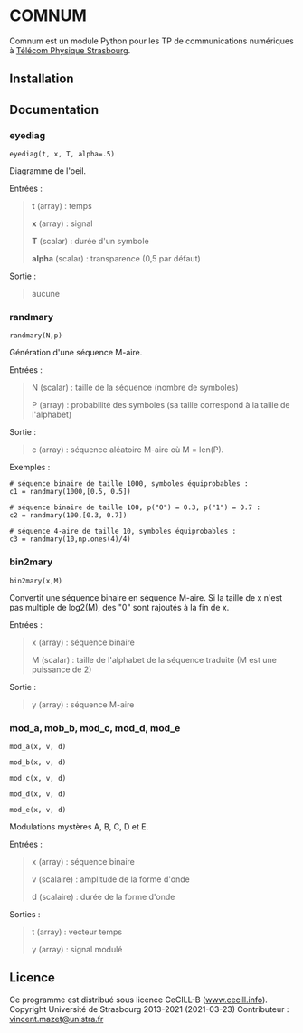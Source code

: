 # COMNUM

Comnum est un module Python pour les TP de communications numériques à [Télécom Physique Strasbourg](http://www.telecom-physique.fr/).


## Installation


## Documentation


### eyediag

`eyediag(t, x, T, alpha=.5)`

Diagramme de l'oeil.

Entrées :
> **t** (array) : temps
>   
> **x** (array) : signal
> 
> **T** (scalar) : durée d'un symbole
> 
> **alpha** (scalar) : transparence (0,5 par défaut)

Sortie :
> aucune


### randmary

`randmary(N,p)`

Génération d'une séquence M-aire.

Entrées :
> N (scalar) : taille de la séquence (nombre de symboles)
>
> P (array)   : probabilité des symboles (sa taille correspond à la taille de l'alphabet)

Sortie :
> c (array) : séquence aléatoire M-aire où M = len(P).

Exemples :

```
# séquence binaire de taille 1000, symboles équiprobables :
c1 = randmary(1000,[0.5, 0.5])

# séquence binaire de taille 100, p("0") = 0.3, p("1") = 0.7 :
c2 = randmary(100,[0.3, 0.7])

# séquence 4-aire de taille 10, symboles équiprobables :
c3 = randmary(10,np.ones(4)/4)
```


### bin2mary

`bin2mary(x,M)`

Convertit une séquence binaire en séquence M-aire.
Si la taille de x n'est pas multiple de log2(M), des "0" sont rajoutés à la fin de x.

Entrées :
> x (array)  : séquence binaire
>
> M (scalar) : taille de l'alphabet de la séquence traduite (M est une puissance de 2)
    
Sortie :
> y (array) : séquence M-aire



### mod_a, mob_b, mod_c, mod_d, mod_e

`mod_a(x, v, d)`

`mod_b(x, v, d)`

`mod_c(x, v, d)`

`mod_d(x, v, d)`

`mod_e(x, v, d)`    

Modulations mystères A, B, C, D et E.

Entrées :
> x (array)    : séquence binaire
>
> v (scalaire) : amplitude de la forme d'onde
>
> d (scalaire) : durée de la forme d'onde
    
Sorties :
> t (array) : vecteur temps
>
> y (array) : signal modulé


## Licence

Ce programme est distribué sous licence CeCILL-B (www.cecill.info).
Copyright Université de Strasbourg 2013-2021 (2021-03-23)
Contributeur : vincent.mazet@unistra.fr
